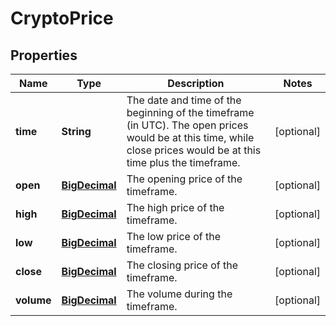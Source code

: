 
# CryptoPrice

## Properties
Name | Type | Description | Notes
------------ | ------------- | ------------- | -------------
**time** | **String** | The date and time of the beginning of the timeframe (in UTC). The open prices would be at this time, while close prices would be at this time plus the timeframe. |  [optional]
**open** | [**BigDecimal**](BigDecimal.md) | The opening price of the timeframe. |  [optional]
**high** | [**BigDecimal**](BigDecimal.md) | The high price of the timeframe. |  [optional]
**low** | [**BigDecimal**](BigDecimal.md) | The low price of the timeframe. |  [optional]
**close** | [**BigDecimal**](BigDecimal.md) | The closing price of the timeframe. |  [optional]
**volume** | [**BigDecimal**](BigDecimal.md) | The volume during the timeframe. |  [optional]



